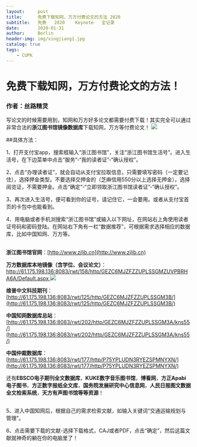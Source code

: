 ```yaml
---
layout:     post
title:      免费下载知网，万方付费论文的方法 2020
subtitle:   免费   2020    Keynote   全记录
date:       2020-01-31
author:     Berlin
header-img: img/xingjiang1.jpg
catalog: true
tags:
    - CUPK
---
```

# 免费下载知网，万方付费论文的方法！

### 作者：丝路精灵 	

写论文的时候需要用到，知网和万方好多论文都需要付费下载！其实完全可以通过非常合法的**浙江图书馆镜像数据库**下载知网，万方等付费论文！
![](https://i.imgur.com/cfVfBhC.jpg)

##具体方法：


1、打开支付宝app，搜索框输入“浙江图书馆”，关注“浙江图书馆生活号”。进入生活号，在下边菜单中点击“服务”-“我的读者证”-“确认授权”。

2、点击“办理读者证”，就会自动从支付宝拉取信息，只需要填写密码（一定要记住），选择押金类型。不要选择交押金的（芝麻信用550分以上选择无押金），选择阅览证，不需要押金。点击“确定”-“立即领取浙江图书馆读者证”-“确认授权”。

3、再次进入生活号，便可看到你的证号，请记住它，一会要用。或者从支付宝首页的卡包中也能看到。

4、用电脑或者手机浏搜索“浙江图书馆”或输入以下网址，在网站右上角使用读者证号码和密码登陆。在网站右下角有一栏“数据推荐”，可根据需求选择相应的数据库，比如中国知网、万方等。
##

**浙江图书馆官网**：[http://www.zjlib.cn](http://www.zjlib.cn)

**万方数据库本地镜像（含学位、会议论文）**：[http://61.175.198.136:8083/rwt/158/http/GEZC6MJZFZZUPLSSGMZUVPBRHA6A/Default.aspx
](http://61.175.198.136:8083/rwt/158/http/GEZC6MJZFZZUPLSSGMZUVPBRHA6A/Default.aspx)
![](https://i.imgur.com/WOYPWN7.png)

**维普中文科技期刊**：[http://61.175.198.136:8083/rwt/125/http/GEZC6MJZFZZUPLSSGM3B/](http://61.175.198.136:8083/rwt/125/http/GEZC6MJZFZZUPLSSGM3B/)

**中国知网数据库总站**：[http://61.175.198.136:8083/rwt/202/http/GEZC6MJZFZZUPLSSGM3A/kns55/](http://61.175.198.136:8083/rwt/202/http/GEZC6MJZFZZUPLSSGM3A/kns55/)

**中国仲裁数据库**：[http://61.175.198.136:8083/rwt/177/http/P75YPLUDN3RYEZSPMNYXN/](http://61.175.198.136:8083/rwt/177/http/P75YPLUDN3RYEZSPMNYXN/)

还有**EBSCO电子期刊全文数据库**，**KUKE数字音乐图书馆**，**博看网**，**方正Apabi电子图书**，**方正数字报纸全文库**，**国务院发展研究中心信息网**，**人民日报图文数据全文检索系统**，**天方有声图书馆等等资源**！
##

5、进入中国知网后，根据自己的需求检索文献，如输入关键词“交通运输规划与管理”。

6、点击需要下载的文献-选择下载格式，CAJ或者PDF，点击“确定”，然后这篇文献就神奇的躺在你的电脑里了！
